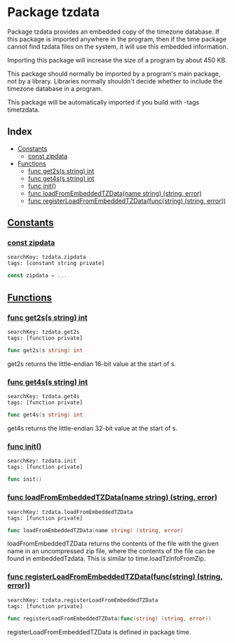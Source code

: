 # Package tzdata

Package tzdata provides an embedded copy of the timezone database. If this package is imported anywhere in the program, then if the time package cannot find tzdata files on the system, it will use this embedded information. 

Importing this package will increase the size of a program by about 450 KB. 

This package should normally be imported by a program's main package, not by a library. Libraries normally shouldn't decide whether to include the timezone database in a program. 

This package will be automatically imported if you build with -tags timetzdata. 

## Index

* [Constants](#const)
    * [const zipdata](#zipdata)
* [Functions](#func)
    * [func get2s(s string) int](#get2s)
    * [func get4s(s string) int](#get4s)
    * [func init()](#init.tzdata.go)
    * [func loadFromEmbeddedTZData(name string) (string, error)](#loadFromEmbeddedTZData)
    * [func registerLoadFromEmbeddedTZData(func(string) (string, error))](#registerLoadFromEmbeddedTZData)


## <a id="const" href="#const">Constants</a>

### <a id="zipdata" href="#zipdata">const zipdata</a>

```
searchKey: tzdata.zipdata
tags: [constant string private]
```

```Go
const zipdata = ...
```

## <a id="func" href="#func">Functions</a>

### <a id="get2s" href="#get2s">func get2s(s string) int</a>

```
searchKey: tzdata.get2s
tags: [function private]
```

```Go
func get2s(s string) int
```

get2s returns the little-endian 16-bit value at the start of s. 

### <a id="get4s" href="#get4s">func get4s(s string) int</a>

```
searchKey: tzdata.get4s
tags: [function private]
```

```Go
func get4s(s string) int
```

get4s returns the little-endian 32-bit value at the start of s. 

### <a id="init.tzdata.go" href="#init.tzdata.go">func init()</a>

```
searchKey: tzdata.init
tags: [function private]
```

```Go
func init()
```

### <a id="loadFromEmbeddedTZData" href="#loadFromEmbeddedTZData">func loadFromEmbeddedTZData(name string) (string, error)</a>

```
searchKey: tzdata.loadFromEmbeddedTZData
tags: [function private]
```

```Go
func loadFromEmbeddedTZData(name string) (string, error)
```

loadFromEmbeddedTZData returns the contents of the file with the given name in an uncompressed zip file, where the contents of the file can be found in embeddedTzdata. This is similar to time.loadTzinfoFromZip. 

### <a id="registerLoadFromEmbeddedTZData" href="#registerLoadFromEmbeddedTZData">func registerLoadFromEmbeddedTZData(func(string) (string, error))</a>

```
searchKey: tzdata.registerLoadFromEmbeddedTZData
tags: [function private]
```

```Go
func registerLoadFromEmbeddedTZData(func(string) (string, error))
```

registerLoadFromEmbeddedTZData is defined in package time. 

